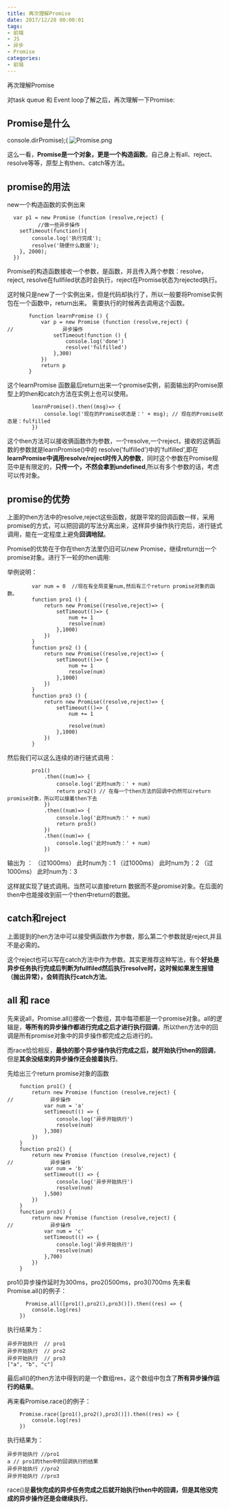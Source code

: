 ```yaml
---
title: 再次理解Promise
date: 2017/12/28 00:00:01
tags: 
- 前端
- JS
- 异步
- Promise
categories: 
- 前端
---
```

再次理解Promise
<!--more-->

对task queue 和 Event loop了解之后，再次理解一下Promise:
## Promise是什么

console.dirPromise);(
![Promise.png](http://upload-images.jianshu.io/upload_images/7113407-f6b633a255e48a66.png?imageMogr2/auto-orient/strip%7CimageView2/2/w/1240)


这么一看，**Promise是一个对象，更是一个构造函数**。自己身上有all、reject、resolve等等，原型上有then、catch等方法。

## promise的用法
new一个构造函数的实例出来
```
  var p1 = new Promise (function (resolve,reject) {
          //做一些异步操作
    setTimeout(function(){
        console.log('执行完成');
        resolve('随便什么数据');
    }, 2000);
  })
```

Promise的构造函数接收一个参数，是函数，并且传入两个参数：resolve，reject, resolve在fullfiled状态时会执行，reject在Promise状态为rejected执行。

这时候只是new了一个实例出来，但是代码却执行了，所以一般要将Promise实例包在一个函数中，return出来。 需要执行的时候再去调用这个函数。

 ```
        function learnPromise () {
            var p = new Promise (function (resolve,reject) {
//                异步操作
                setTimeout(function () {
                    console.log('done')
                    resolve('fulfilled')
                },300)
            })
            return p
        }
```
这个learnPromise 函数最后return出来一个promise实例，前面输出的Promise原型上的then和catch方法在实例上也可以使用。
```
        learnPromise().then((msg)=> {
            console.log('现在的Promise状态是：' + msg); // 现在的Promise状态是：fulfilled
        })
```
这个then方法可以接收俩函数作为参数，一个resolve,一个reject，接收的这俩函数的参数就是learnPromise()中的 resolve('fulfilled')中的'fulfilled',即在**learnPromise中调用resolve/reject时传入的参数**，同时这个参数在Promise规范中是有限定的，**只传一个，不然会拿到undefined**,所以有多个参数的话，考虑可以传对象。

## promise的优势

上面的then方法中的resolve,reject这些函数，就跟平常的回调函数一样，采用promise的方式，可以把回调的写法分离出来，这样异步操作执行完后，进行链式调用，能在一定程度上避免**回调地狱**。

Promise的优势在于你在then方法里仍旧可以new Promise，继续return出一个promise对象。进行下一轮的then调用:

举例说明： 
```
        var num = 0  //现在有全局变量num,然后有三个return promise对象的函数。
        function pro1 () {
            return new Promise((resolve,reject)=> {
                setTimeout(()=> {
                    num += 1
                    resolve(num)
                },1000)
            })
        }
        function pro2 () {
            return new Promise((resolve,reject)=> {
                setTimeout(()=> {
                    num += 1
                    resolve(num)
                },1000)
            })
        }
        function pro3 () {
            return new Promise((resolve,reject)=> {
                setTimeout(()=> {
                    num += 1

                    resolve(num)
                },1000)
            })
        }
```
然后我们可以这么连续的进行链式调用： 
```
        pro1()
            .then((num)=> {
                console.log('此时num为：' + num)
                return pro2() // 在每一个then方法的回调中仍然可以return promise对象，所以可以接着then下去
            })
            .then((num)=> {
                console.log('此时num为：' + num)
                return pro3()
            })
            .then((num)=> {
                console.log('此时num为：' + num)
            })
```
输出为 ：
（过1000ms）
此时num为：1
（过1000ms）
此时num为：2
（过1000ms）
此时num为：3

这样就实现了链式调用。当然可以直接return 数据而不是promise对象。在后面的then中也能接收到前一个then中return的数据。

## catch和reject

上面提到的hen方法中可以接受俩函数作为参数，那么第二个参数就是reject,并且不是必需的。

这个reject也可以写在catch方法中作为参数。其实更推荐这种写法，有个**好处是异步任务执行完成后判断为fullfiled然后执行resolve时，这时候如果发生报错（抛出异常），会转而执行catch方法**。

## all 和 race

先来说all，Promise.all()接收一个数组，其中每项都是一个promise对象。all的逻辑是，**等所有的异步操作都进行完成之后才进行执行回调**，所以then方法中的回调是所有promise对象中的异步操作都完成之后进行的。

而race恰恰相反，**最快的那个异步操作执行完成之后，就开始执行then的回调**，但是**其余没结束的异步操作还会接着执行**。

先给出三个return promise对象的函数
```
    function pro1() {
        return new Promise (function (resolve,reject) {
//            异步操作
            var num = 'a'
            setTimeout(() => {
                console.log('异步开始执行')
                resolve(num)
            },300)
        })
    }
    function pro2() {
        return new Promise (function (resolve,reject) {
//            异步操作
            var num = 'b'
            setTimeout(() => {
                console.log('异步开始执行')
                resolve(num)
            },500)
        })
    }
    function pro3() {
        return new Promise (function (resolve,reject) {
//            异步操作
            var num = 'c'
            setTimeout(() => {
                console.log('异步开始执行')
                resolve(num)
            },700)
        })
    }
```
pro1()异步操作延时为300ms，pro2()500ms，pro3()700ms
先来看Promise.all()的例子：
```
      Promise.all([pro1(),pro2(),pro3()]).then((res) => {
        console.log(res)
    })
```
执行结果为：
```
异步开始执行  // pro1
异步开始执行  // pro2
异步开始执行  // pro3
["a", "b", "c"]
```

最后all()的then方法中得到的是一个数组res，这个数组中包含了**所有异步操作运行的结果**。

再来看Promise.race()的例子：
```
    Promise.race([pro1(),pro2(),pro3()]).then((res) => {
        console.log(res)
    })
```
执行结果为： 
```
异步开始执行 //pro1
a // pro1的then中的回调执行的结果
异步开始执行 //pro2
异步开始执行 //pro3
```
race()是**最快完成的异步任务完成之后就开始执行then中的回调，但是其他没完成的异步操作还是会继续执行**。

